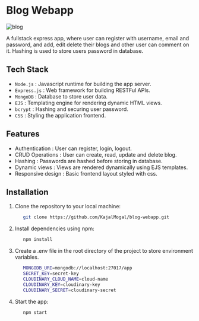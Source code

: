 # Blog Webapp

![blog](https://github.com/user-attachments/assets/d3556c0e-a2f8-4a61-804e-91799ab524c9)

A fullstack express app, where user can register with username, email and password, and add, edit delete their blogs and other user can comment on it. Hashing is used to store users password in database.



## Tech Stack
- `Node.js` : Javascript runtime for building the app server.
- `Express.js` : Web framework for building RESTFul APIs.
- `MongoDB` : Database to store user data.
- `EJS` : Templating engine for rendering dynamic HTML views.
- `bcrypt` : Hashing and securing user password.
- `CSS` : Styling the application frontend.
  
  

## Features
- Authentication : User can register, login, logout.
- CRUD Operations : User can create, read, update and delete blog.
- Hashing : Passwords are hashed before storing in database.
- Dynamic views : Views are rendered dynamically using EJS templates.
- Responsive design : Basic frontend layout styled with css.

  

## Installation
1. Clone the repository to your local machine:
   ```bash
      git clone https://github.com/KajalMogal/blog-webapp.git
   ```

2. Install dependencies using npm:
   ```bash
      npm install
   ```

3. Create a .env file in the root directory of the project to store environment variables.
   ```bash
      MONGODB_URI=mongodb://localhost:27017/app
      SECRET_KEY=secret-key
      CLOUDINARY_CLOUD_NAME=cloud-name
      CLOUDINARY_KEY=cloudinary-key
      CLOUDINARY_SECRET=cloudinary-secret
   ```

4. Start the app:
   ```bash
      npm start
   ```
          
      

  

